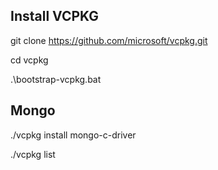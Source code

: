 ﻿## Install VCPKG

git clone https://github.com/microsoft/vcpkg.git

cd vcpkg

.\bootstrap-vcpkg.bat

## Mongo

./vcpkg install mongo-c-driver

./vcpkg list
